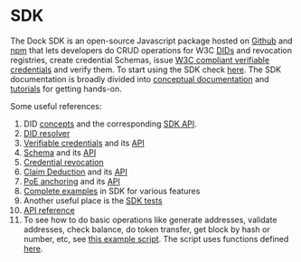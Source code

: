 # SDK

The Dock SDK is an open-source Javascript package hosted on [Github](https://github.com/docknetwork/sdk) and [npm](https://www.npmjs.com/package/@docknetwork/sdk) that lets developers do CRUD operations for W3C [DIDs](https://www.w3.org/TR/did-core/) and revocation registries, create credential Schemas, issue [W3C compliant verifiable credentials](https://www.w3.org/TR/vc-data-model/) and verify them. To start using the SDK check [here](https://docknetwork.github.io/sdk/tutorials/introduction.html). The SDK documentation is broadly divided into [conceptual documentation](https://docknetwork.github.io/sdk/tutorials/concepts.html) and [tutorials](https://docknetwork.github.io/sdk/tutorials/tutorials.html) for getting hands-on.

Some useful references:

1. DID [concepts](https://docknetwork.github.io/sdk/tutorials/concepts_did.html) and the corresponding [SDK API](https://docknetwork.github.io/sdk/tutorials/tutorial_did.html).
2. [DID resolver](https://docknetwork.github.io/sdk/tutorials/tutorial_resolver.html)
3. [Verifiable credentials](https://docknetwork.github.io/sdk/tutorials/concepts_vcdm.html) and its [API](https://docknetwork.github.io/sdk/tutorials/tutorial_ipv.html)
4. [Schema](https://docknetwork.github.io/sdk/tutorials/concepts_blobs_schemas.html) and its [API](https://docknetwork.github.io/sdk/tutorials/tutorial_blobs_schemas.html)
5. [Credential revocation](https://docknetwork.github.io/sdk/tutorials/tutorial_revocation.html)
6. [Claim Deduction](https://docknetwork.github.io/sdk/tutorials/concepts_claim_deduction.html) and its [API](https://docknetwork.github.io/sdk/tutorials/tutorial_claim_deduction.html)
7. [PoE anchoring](https://docknetwork.github.io/sdk/tutorials/concepts_poe_anchors.html) and its [API](https://docknetwork.github.io/sdk/tutorials/tutorial_poe_anchors.html)
8. [Complete examples](https://github.com/docknetwork/sdk/tree/master/example) in SDK for various features 
9. Another useful place is the [SDK tests](https://github.com/docknetwork/sdk/tree/master/tests)
10. [API reference](https://docknetwork.github.io/sdk/reference/)
11. To see how to do basic operations like generate addresses, validate addresses, check balance, do token transfer, get block by hash or number, etc, see [this example script](https://github.com/docknetwork/sdk/blob/master/example/chain-ops.js). The script uses functions defined [here](https://github.com/docknetwork/sdk/blob/master/src/utils/chain-ops.js).

